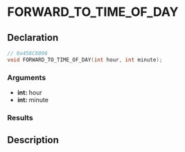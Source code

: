 # FORWARD_TO_TIME_OF_DAY

## Declaration
```cpp
// 0x456C6096
void FORWARD_TO_TIME_OF_DAY(int hour, int minute);
```

### Arguments
- **int:** hour
- **int:** minute

### Results

## Description

